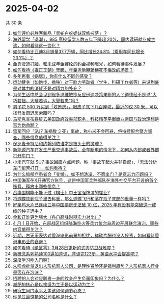 # 2025-04-02

共 30 条

<!-- BEGIN ZHIHUQUESTIONS -->
<!-- 最后更新时间 Wed Apr 02 2025 08:39:07 GMT+0800 (China Standard Time) -->
1. [如何评价必胜客新品「青蛇白蛇姐妹双修披萨」？](https://www.zhihu.com/question/1890210127166022700)
1. [海外留学「退潮」，985 高校留学人数五年下降超 20%，国内读研就业成主流，如何看待这一变化？](https://www.zhihu.com/question/1890415303156007700)
1. [如何看待比亚迪3月销量37.7万辆，同比增长24.8%（乘用车同比增长23.1%）？](https://www.zhihu.com/question/1890454677075785500)
1. [金秀贤遭打脸，和未成年金赛纶的约会视频曝光，如何看待事件发展？](https://www.zhihu.com/question/1890155339598492700)
1. [如何看待《雍正王朝》里面，年羹尧后期骄横死不悔改的场景？](https://www.zhihu.com/question/28702866)
1. [多年再看《蜗居》，你有什么不同的感受？](https://www.zhihu.com/question/542182284)
1. [运动健身（如跑步、撸铁）对于脑力劳动者（学生、科研工作者等）来说到底是对体力的消耗还是对精力的补充？](https://www.zhihu.com/question/1887608561611293400)
1. [为何生活中总会见到很多思维敏捷反应迅速决策果断的人？道德经不是说“大巧若拙，大辩若讷，大智若愚”吗？](https://www.zhihu.com/question/11030920745)
1. [男子花 500 万买到「坟景房」，眼皮子底下几百座坟，最近的仅 30 米，可以找开发商退房索赔吗？](https://www.zhihu.com/question/1890062317879780400)
1. [马斯克宣布将辞去美国政府效率部职务，科技精英平衡商业帝国与政治理想是否为伪命题？](https://www.zhihu.com/question/1890415337503168300)
1. [雷军回应「SU7 车祸致 3 死」事故，称小米不会回避，将持续配合警方调查，哪些信息值得关注？](https://www.zhihu.com/question/1890530245590872800)
1. [保罗麦卡特尼和约翰列侬谁才是披头士的灵魂？](https://www.zhihu.com/question/21065352)
1. [新能源汽车在发生严重交通事故后，全车断电的情况下，如何从内部或者外部打开车门？](https://www.zhihu.com/question/15538647270)
1. [小米汽车就 SU7 事故回应六点问题，称「事故车起火并非自燃」、「无法分析车门能否打开」，如何看待？](https://www.zhihu.com/question/1890531294682769000)
1. [为什么抑郁症患者会「变懒」，如不想洗澡、不愿出门？是意志力问题吗？](https://www.zhihu.com/question/1890035484564112400)
1. [中国海军在X开通官方账号，这是中国军兵种部队在海外社交平台开设的首个账号，释放出哪些信息？](https://www.zhihu.com/question/1890332030643971600)
1. [战鹰围棋能不能下过《棋士》中王宝强饰演的崔业?](https://www.zhihu.com/question/1888626983828706600)
1. [将蝴蝶放到瓶子里去称重，那么蝴蝶飞行和落在瓶子底部的重量一样吗？](https://www.zhihu.com/question/12118577411)
1. [好莱坞大片已连续三年中国票房无法破 10 亿，2025 年有没有能突破这一成绩的种子选手？](https://www.zhihu.com/question/15687177258)
1. [金和辽谁更为强大（各自巅峰时期实力对比）?](https://www.zhihu.com/question/14337654779)
1. [4 月 1 日开始，东部战区组织陆海空火等兵力位台岛周边开展联合演训，哪些内容值得关注？](https://www.zhihu.com/question/1890305988243974100)
1. [近期，古天乐表达对香港电影前景的担忧，称砍片酬也没人投资，如何看待香港电影业的衰退？](https://www.zhihu.com/question/15708790396)
1. [如何看待《绝区零》3月28日更新的式舆防卫战难度？](https://www.zhihu.com/question/1888840514410878000)
1. [新概念系列熟读100遍加背诵，背诵完123册，英语水平会提高吧？](https://www.zhihu.com/question/4519468678)
1. [深度学习咋入门啊?](https://www.zhihu.com/question/624723835)
1. [朱啸虎批量退出人形机器人公司，是理性避险还是错判趋势？人形机器人行业是否存在泡沫？](https://www.zhihu.com/question/1889794581274543000)
1. [招聘的人会对应聘者一身的纹身产生负面印象吗？为什么？](https://www.zhihu.com/question/1889318498787885300)
1. [减肥的核心是以挨饿为主还是以运动为主？](https://www.zhihu.com/question/1887466366002500900)
1. [研究生同门水平太差该如何调节心态？](https://www.zhihu.com/question/1889435667332829700)
1. [你见过最惊艳的公司名称是什么？](https://www.zhihu.com/question/287340738)
<!-- END ZHIHUQUESTIONS -->
